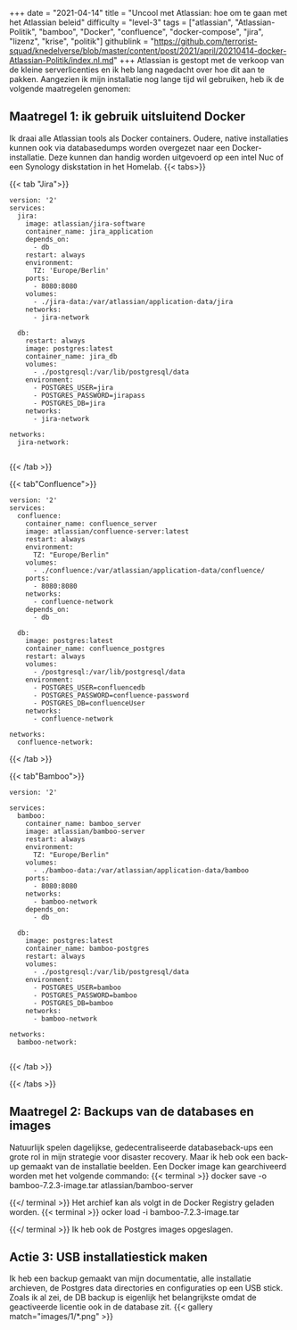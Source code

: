+++
date = "2021-04-14"
title = "Uncool met Atlassian: hoe om te gaan met het Atlassian beleid"
difficulty = "level-3"
tags = ["atlassian", "Atlassian-Politik", "bamboo", "Docker", "confluence", "docker-compose", "jira", "lizenz", "krise", "politik"]
githublink = "https://github.com/terrorist-squad/knedelverse/blob/master/content/post/2021/april/20210414-docker-Atlassian-Politik/index.nl.md"
+++
Atlassian is gestopt met de verkoop van de kleine serverlicenties en ik heb lang nagedacht over hoe dit aan te pakken. Aangezien ik mijn installatie nog lange tijd wil gebruiken, heb ik de volgende maatregelen genomen:
## Maatregel 1: ik gebruik uitsluitend Docker
Ik draai alle Atlassian tools als Docker containers. Oudere, native installaties kunnen ook via databasedumps worden overgezet naar een Docker-installatie. Deze kunnen dan handig worden uitgevoerd op een intel Nuc of een Synology diskstation in het Homelab.
{{< tabs>}}


{{< tab "Jira">}}


```
version: '2'
services:
  jira:
    image: atlassian/jira-software
    container_name: jira_application
    depends_on:
      - db
    restart: always
    environment:
      TZ: 'Europe/Berlin'
    ports:
      - 8080:8080
    volumes:
      - ./jira-data:/var/atlassian/application-data/jira
    networks:
      - jira-network
      
  db:
    restart: always
    image: postgres:latest
    container_name: jira_db
    volumes:
      - ./postgresql:/var/lib/postgresql/data
    environment:
      - POSTGRES_USER=jira
      - POSTGRES_PASSWORD=jirapass
      - POSTGRES_DB=jira
    networks:
      - jira-network

networks:
  jira-network:


```

{{< /tab >}}


{{< tab"Confluence">}}


```
version: '2'
services:
  confluence:
    container_name: confluence_server
    image: atlassian/confluence-server:latest
    restart: always
    environment:
      TZ: "Europe/Berlin"
    volumes:
      - ./confluence:/var/atlassian/application-data/confluence/
    ports:
      - 8080:8080
    networks:
      - confluence-network
    depends_on:
      - db

  db:
    image: postgres:latest
    container_name: confluence_postgres
    restart: always
    volumes:
      - /postgresql:/var/lib/postgresql/data
    environment:
      - POSTGRES_USER=confluencedb
      - POSTGRES_PASSWORD=confluence-password
      - POSTGRES_DB=confluenceUser
    networks:
      - confluence-network

networks:
  confluence-network:

```

{{< /tab >}}


{{< tab"Bamboo">}}


```
version: '2'

services:
  bamboo:
    container_name: bamboo_server
    image: atlassian/bamboo-server
    restart: always
    environment:
      TZ: "Europe/Berlin"
    volumes:
      - ./bamboo-data:/var/atlassian/application-data/bamboo
    ports:
      - 8080:8080
    networks:
      - bamboo-network
    depends_on:
      - db

  db:
    image: postgres:latest
    container_name: bamboo-postgres
    restart: always
    volumes:
      - ./postgresql:/var/lib/postgresql/data
    environment:
      - POSTGRES_USER=bamboo
      - POSTGRES_PASSWORD=bamboo
      - POSTGRES_DB=bamboo
    networks:
      - bamboo-network

networks:
  bamboo-network:


```

{{< /tab >}}


{{< /tabs >}}


## Maatregel 2: Backups van de databases en images
Natuurlijk spelen dagelijkse, gedecentraliseerde databaseback-ups een grote rol in mijn strategie voor disaster recovery. Maar ik heb ook een back-up gemaakt van de installatie beelden. Een Docker image kan gearchiveerd worden met het volgende commando:
{{< terminal >}}
docker save -o bamboo-7.2.3-image.tar atlassian/bamboo-server

{{</ terminal >}}
Het archief kan als volgt in de Docker Registry geladen worden.
{{< terminal >}}
ocker load -i bamboo-7.2.3-image.tar

{{</ terminal >}}
Ik heb ook de Postgres images opgeslagen.
## Actie 3: USB installatiestick maken
Ik heb een backup gemaakt van mijn documentatie, alle installatie archieven, de Postgres data directories en configuraties op een USB stick. Zoals ik al zei, de DB backup is eigenlijk het belangrijkste omdat de geactiveerde licentie ook in de database zit.
{{< gallery match="images/1/*.png" >}}
